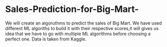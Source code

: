 # Sales-Prediction-for-Big-Mart-
We will create an algoruthms to predict the sales of Big Mart.
We have used different ML algoriths to build it with their respective scores,it will gives us idea that we have to go with multiple ML algorithms before choosing a perfect one.
Data is taken from Kaggle.
